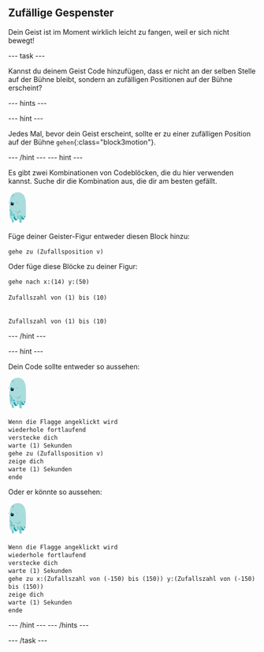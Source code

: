 ## Zufällige Gespenster

Dein Geist ist im Moment wirklich leicht zu fangen, weil er sich nicht bewegt!

\--- task \---

Kannst du deinem Geist Code hinzufügen, dass er nicht an der selben Stelle auf der Bühne bleibt, sondern an zufälligen Positionen auf der Bühne erscheint?

\--- hints \---

\--- hint \---

Jedes Mal, bevor dein Geist erscheint, sollte er zu einer zufälligen Position auf der Bühne `gehen`{:class="block3motion"}.

\--- /hint \--- \--- hint \---

Es gibt zwei Kombinationen von Codeblöcken, die du hier verwenden kannst. Suche dir die Kombination aus, die dir am besten gefällt.

![Geist-Figur](images/ghost-sprite.png)

Füge deiner Geister-Figur entweder diesen Block hinzu:

```blocks3
gehe zu (Zufallsposition v)
```

Oder füge diese Blöcke zu deiner Figur:

```blocks3
gehe nach x:(14) y:(50)

Zufallszahl von (1) bis (10)


Zufallszahl von (1) bis (10)
```

\--- /hint \---

\--- hint \---

Dein Code sollte entweder so aussehen:

![Geist-Figur](images/ghost-sprite.png)

```blocks3
Wenn die Flagge angeklickt wird
wiederhole fortlaufend
verstecke dich
warte (1) Sekunden
gehe zu (Zufallsposition v)
zeige dich
warte (1) Sekunden
ende
```

Oder er könnte so aussehen:

![Geist-Figur](images/ghost-sprite.png)

```blocks3
Wenn die Flagge angeklickt wird
wiederhole fortlaufend
verstecke dich
warte (1) Sekunden
gehe zu x:(Zufallszahl von (-150) bis (150)) y:(Zufallszahl von (-150) bis (150))
zeige dich
warte (1) Sekunden
ende
```

\--- /hint \--- \--- /hints \---

\--- /task \---